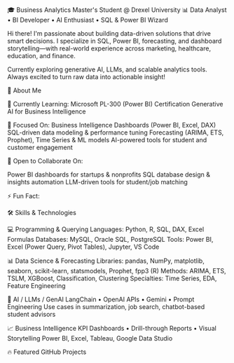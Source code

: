 🎓 Business Analytics Master's Student @ Drexel University
📊 Data Analyst • BI Developer • AI Enthusiast • SQL & Power BI Wizard

Hi there! I'm passionate about building data-driven solutions that drive smart decisions. I specialize in SQL, Power BI, forecasting, and dashboard storytelling—with real-world experience across marketing, healthcare, education, and finance.

Currently exploring generative AI, LLMs, and scalable analytics tools. Always excited to turn raw data into actionable insight!

🚀 About Me

🌱 Currently Learning:
Microsoft PL-300 (Power BI) Certification
Generative AI for Business Intelligence


🔭 Focused On:
Business Intelligence Dashboards (Power BI, Excel, DAX)
SQL-driven data modeling & performance tuning
Forecasting (ARIMA, ETS, Prophet), Time Series & ML models
AI-powered tools for student and customer engagement

👯 Open to Collaborate On:

Power BI dashboards for startups & nonprofits
SQL database design & insights automation
LLM-driven tools for student/job matching

⚡ Fun Fact:


🛠️ Skills & Technologies

💻 Programming & Querying
Languages: Python, R, SQL, DAX, Excel Formulas
Databases: MySQL, Oracle SQL, PostgreSQL
Tools: Power BI, Excel (Power Query, Pivot Tables), Jupyter, VS Code

📊 Data Science & Forecasting
Libraries: pandas, NumPy, matplotlib, seaborn, scikit-learn, statsmodels, Prophet, fpp3 (R)
Methods: ARIMA, ETS, TSLM, XGBoost, Classification, Clustering
Specialties: Time Series, EDA, Feature Engineering

🤖 AI / LLMs / GenAI
LangChain • OpenAI APIs • Gemini • Prompt Engineering
Use cases in summarization, job search, chatbot-based student advisors

📈 Business Intelligence
KPI Dashboards • Drill-through Reports • Visual Storytelling
Power BI, Excel, Tableau, Google Data Studio


🔥 Featured GitHub Projects



<!--
**Snehaaa-R/Snehaaa-R** is a ✨ _special_ ✨ repository because its `README.md` (this file) appears on your GitHub profile.

Here are some ideas to get you started:

- 🔭 I’m currently working on ...
- 🌱 I’m currently learning ...
- 👯 I’m looking to collaborate on ...
- 🤔 I’m looking for help with ...
- 💬 Ask me about ...
- 📫 How to reach me: ...
- 😄 Pronouns: ...
- ⚡ Fun fact: ...
-->
